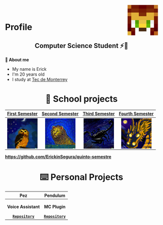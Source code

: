 <img align='right' src='https://github.com/ErickinSegura/ErickinSegura/blob/master/src/iPancrema.png?raw=true' width="100px"  height='100px'>


<br>

# **Profile**

<h2 align=center>Computer Science Student ⚡💙 </h2>

**🔱 About me**

- My name is Erick
- I'm 20 years old
- I study at [Tec de Monterrey](https://tec.mx/)

<h1 align=center><b>📕 School projects</h1>

<div align="center"> 

|<a href="https://github.com/ErickinSegura/primer-semestre" target="_blank">**First Semester**</a> |                                                     <a href="https://github.com/ErickinSegura/segundo-semestre" target="_blank">**Second  Semester**</a>|                                                     <a href="https://github.com/ErickinSegura/tercer-semestre" target="_blank">**Third  Semester**</a>|                                                       <a href="https://github.com/ErickinSegura/cuarto-semestre" target="_blank">**Fourth  Semester**</a>|
|:---:|:---:|:---:|:---:|
|<img align='center' src='https://github.com/ErickinSegura/ErickinSegura/blob/master/src/buho1ero.png?raw=true' width="100px"  height='100px'>|          <img align='center' src='https://github.com/ErickinSegura/ErickinSegura/blob/master/src/leon2do.png?raw=true' width="100px"  height='100px'>  |          <img align='center' src='https://github.com/ErickinSegura/ErickinSegura/blob/master/src/alacran3ero.png' width="100px"  height='100px'> |               <img align='center' src='https://github.com/ErickinSegura/ErickinSegura/blob/master/src/drago4to.png' width="100px"  height='100px'> |

</div>

https://github.com/ErickinSegura/quinto-semestre



<h1 align=center><b>⌨️ Personal Projects</h1>
<div align="center"> 

|**Pez**|**Pendulum**|
|:---:|:---:|
|<p>Voice Assistant</p> <a href="https://github.com/ErickinSegura/asistente-pez" target="_blank">`Repository`</a>|                                         <p>MC Plugin</p> <a href="https://github.com/ErickinSegura/pendulum" target="_blank">`Repository`</a>|

</div>


